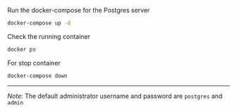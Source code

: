 Run the docker-compose for the Postgres server

```sh
docker-compose up -d
```

Check the running container 

```sh
docker ps
```

For stop container 

```sh
docker-compose down
```

---


*Note*: The default administrator username and password are `postgres` and `admin`
